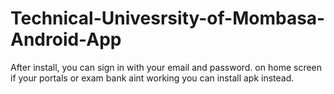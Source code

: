 # Technical-Univesrsity-of-Mombasa-Android-App

After install, you can sign in with your email and password.
on home screen if your portals or exam bank aint working you can install apk instead.
